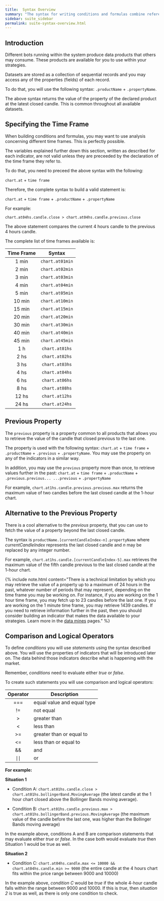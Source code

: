```yaml
---
title:  Syntax Overview
summary: "The syntax for writing conditions and formulas combine references to the data product name, the name of the property, and the time frame."
sidebar: suite_sidebar
permalink: suite-syntax-overview.html
---
```


## Introduction

Different bots running within the system produce data products that others may consume. These products are available for you to use within your strategies.

Datasets are stored as a collection of sequential records and you may access any of the properties (fields) of each record.

To do that, you will use the following syntax: ```.productName``` + ```.propertyName```. 

The above syntax returns the value of the property of the declared product at the latest closed candle. This is common throughout all available datasets.

## Specifying the Time Frame

When building conditions and formulas, you may want to use analysis concerning different time frames. This is perfectly possible.

The variables explained further down this section, written as described for each indicator, are not valid unless they are preceeded by the declaration of the time frame they refer to.

To do that, you need to preceed the above syntax with the following:

```chart.at``` + ```time frame```

Therefore, the complete syntax to build a valid statement is:

```chart.at``` + ```time frame``` + ```.productName``` + ```.propertyName```

For example:

```chart.at04hs.candle.close > chart.at04hs.candle.previous.close```

The above statement compares the current 4 hours candle to the previous 4 hours candle.

The complete list of time frames available is:

| Time Frame | Syntax |
| :---: | :---: |
| 1 min | ```chart.at01min``` |
| 2 min | ```chart.at02min``` |
| 3 min | ```chart.at03min``` |
| 4 min | ```chart.at04min``` |
| 5 min | ```chart.at05min``` |
| 10 min | ```chart.at10min``` |
| 15 min | ```chart.at15min``` |
| 20 min | ```chart.at20min``` |
| 30 min | ```chart.at30min``` |
| 40 min | ```chart.at40min``` |
| 45 min | ```chart.at45min``` |
| 1 h | ```chart.at01hs``` |
| 2 hs | ```chart.at02hs``` |
| 3 hs | ```chart.at03hs``` |
| 4 hs | ```chart.at04hs``` |
| 6 hs | ```chart.at06hs``` |
| 8 hs | ```chart.at08hs``` |
| 12 hs | ```chart.at12hs``` |
| 24 hs | ```chart.at24hs``` |

## Previous Property

The ```previous``` property is a property common to all products that allows you to retrieve the value of the candle that closed previous to the last one. 

The property is used with the following syntax: ```chart.at``` + ```time frame``` + ```.productName``` + ```.previous``` + ```.propertyName```. You may use the property on any of the indicators in a similar way. 

In addition, you may use the ```previous``` property more than once, to retrieve values further in the past: ```chart.at``` + ```time frame``` + ```.productName``` + ```.previous.previous... ...previous``` + ```.propertyName```

For example, ```chart.at1hs.candle.previous.previous.max``` returns the maximum value of two candles before the last closed candle at the 1-hour chart.

## Alternative to the Previous Property

There is a cool alternative to the *previous* property, that you can use to fetch the value of a property beyond the last closed candle.

The syntax is ```productName.[currentCandleIndex-n].propertyName``` where *currentCandleIndex* represents the last closed candle and *n* may be replaced by any integer number.

For example, ```chart.at1hs.candle.[currentCandleIndex-5].max``` retrieves the maximum value of the fifth candle previous to the last closed candle at the 1-hour chart.

{% include note.html content="There is a technical limitation by which you may retrieve the value of a property up to a maximum of 24 hours in the past, whatever number of periods that may represent, depending on the time frame you may be working on. For instance, if you are working on the 1 hour time frame, you may fetch up to 23 candles before the last one. If you are working on the 1 minute time frame, you may retrieve 1439 candles. If you need to retrieve information further in the past, then you should consider building an indicator that makes the data available to your strategies. Learn more in the [data mines](suite-data-mines.html) pages." %}

## Comparison and Logical Operators

To define _conditions_ you will use _statements_ using the syntax described above. You will use the properties of indicators that will be introduced later on. The data behind those indicators describe what is happening with the market. 

Remember, _conditions_ need to evaluate either _true_ or _false_.

To create such statements you will use comparison and logical operators:

| Operator | Description |
| :---: | --- |
| === | equal value and equal type |
| != | not equal |
| > | greater than |
| < | less than |
| >= | greater than or equal to |
| <= | less than or equal to |
| && | and |
| &#8739;&#8739; | or |

**For example:**

**Situation 1**

* Condition A: ```chart.at01hs.candle.close > chart.at01hs.bollingerBand.MovingAverage``` (the latest candle at the 1 hour chart closed above the Bollinger Bands moving average).

* Condition B: ```chart.at01hs.candle.previous.max > chart.at01hs.bollingerBand.previous.MovingAverage``` (the maximum value of the candle before the last one, was higher than the Bollinger Bands moving average)
  
In the example above, conditions A and B are comparison statements that may evaluate either _true_ or _false_. In the case both would evaluate _true_ then Situation 1 would be true as well.

**Situation 2**

* Condition C: ```chart.at04hs.candle.max <= 10000 && chart.at04hs.candle.min >= 9000``` (the entire candle at the 4 hours chart fits within the price range between 9000 and 10000)

In the example above, _condition C_ would be _true_ if the whole 4-hour candle falls within the range between 9000 and 10000. If this is _true_, then _situation 2_ is true as well, as there is only one condition to check.

